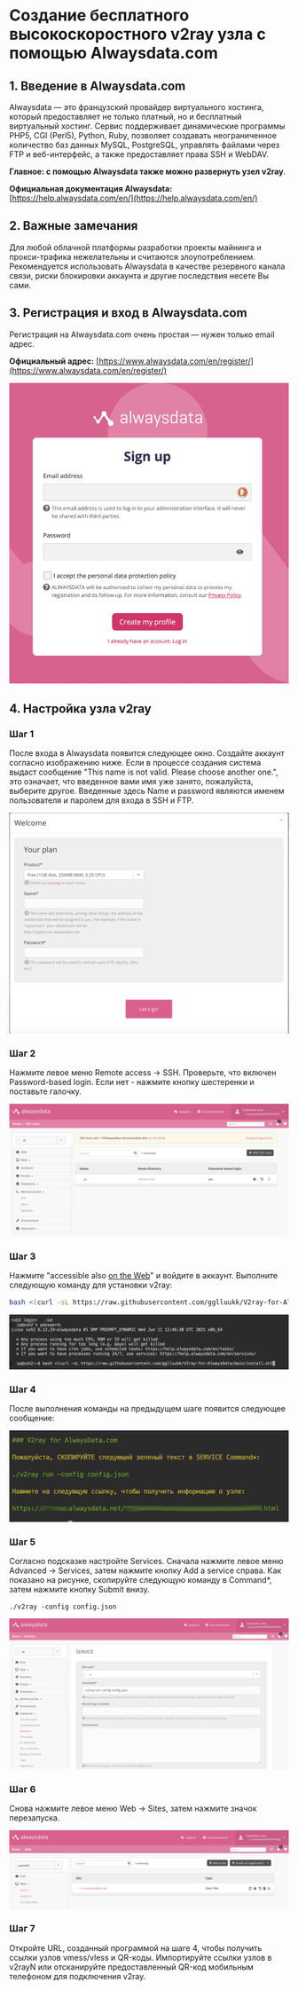 # Создание бесплатного высокоскоростного v2ray узла с помощью Alwaysdata.com

## 1. Введение в Alwaysdata.com

Alwaysdata — это французский провайдер виртуального хостинга, который предоставляет не только платный, но и бесплатный виртуальный хостинг. Сервис поддерживает динамические программы PHP5, CGI (Perl5), Python, Ruby, позволяет создавать неограниченное количество баз данных MySQL, PostgreSQL, управлять файлами через FTP и веб-интерфейс, а также предоставляет права SSH и WebDAV. 

**Главное: с помощью Alwaysdata также можно развернуть узел v2ray**.

**Официальная документация Alwaysdata:** [https://help.alwaysdata.com/en/](https://help.alwaysdata.com/en/)

## 2. Важные замечания

Для любой облачной платформы разработки проекты майнинга и прокси-трафика нежелательны и считаются злоупотреблением. Рекомендуется использовать Alwaysdata в качестве резервного канала связи, риски блокировки аккаунта и другие последствия несете Вы сами.

## 3. Регистрация и вход в Alwaysdata.com

Регистрация на Alwaysdata.com очень простая — нужен только email адрес.

**Официальный адрес:** [https://www.alwaysdata.com/en/register/](https://www.alwaysdata.com/en/register/)

![Регистрация](images/1.png)

## 4. Настройка узла v2ray

### Шаг 1
После входа в Alwaysdata появится следующее окно. Создайте аккаунт согласно изображению ниже. Если в процессе создания система выдаст сообщение "This name is not valid. Please choose another one.", это означает, что введенное вами имя уже занято, пожалуйста, выберите другое. Введенные здесь Name и password являются именем пользователя и паролем для входа в SSH и FTP.

![Аккаунт](images/2.png)

### Шаг 2
Нажмите левое меню Remote access -> SSH. Проверьте, что включен Password-based login. Если нет - нажмите кнопку шестеренки и поставьте галочку.

![SSH](images/3.png)

### Шаг 3
Нажмите "accessible also <ins>on the Web</ins>" и войдите в аккаунт. Выполните следующую команду для установки v2ray:

```bash
bash <(curl -sL https://raw.githubusercontent.com/gglluukk/V2ray-for-AlwaysData/main/install.sh)
```

![Установка](images/4.png)

### Шаг 4
После выполнения команды на предыдущем шаге появится следующее сообщение:

![v2ray](images/5.png)

### Шаг 5
Согласно подсказке настройте Services. Сначала нажмите левое меню Advanced -> Services, затем нажмите кнопку Add a service справа. Как показано на рисунке, скопируйте следующую команду в Command*, затем нажмите кнопку Submit внизу.

```
./v2ray -config config.json
```

![Сервисы](images/6.png)

### Шаг 6
Снова нажмите левое меню Web -> Sites, затем нажмите значок перезапуска.

![Сайт](images/7.png)

### Шаг 7
Откройте URL, созданный программой на шаге 4, чтобы получить ссылки узлов vmess/vless и QR-коды. Импортируйте ссылки узлов в v2rayN или отсканируйте предоставленный QR-код мобильным телефоном для подключения v2ray.
